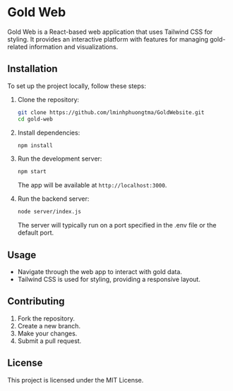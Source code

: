 
# Gold Web

Gold Web is a React-based web application that uses Tailwind CSS for styling. It provides an interactive platform with features for managing gold-related information and visualizations.

## Installation

To set up the project locally, follow these steps:

1. Clone the repository:
   ```bash
   git clone https://github.com/lminhphuongtma/GoldWebsite.git
   cd gold-web
   ```

2. Install dependencies:
   ```bash
   npm install
   ```

3. Run the development server:
   ```bash
   npm start
   ```

   The app will be available at `http://localhost:3000`.

4. Run the backend server:
    ```bash
   node server/index.js
   ```

   The server will typically run on a port specified in the .env file or the default port.

## Usage

- Navigate through the web app to interact with gold data.
- Tailwind CSS is used for styling, providing a responsive layout.

## Contributing

1. Fork the repository.
2. Create a new branch.
3. Make your changes.
4. Submit a pull request.

## License

This project is licensed under the MIT License.
